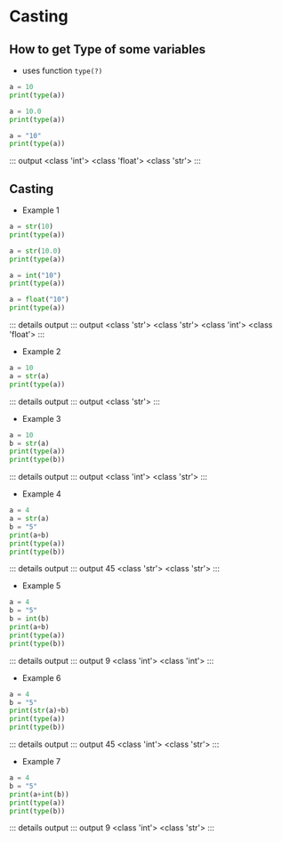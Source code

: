# Casting

## How to get Type of some variables

- uses function ```type(?)```
```py
a = 10
print(type(a))

a = 10.0
print(type(a)) 

a = "10"
print(type(a))
```
::: output
<class 'int'>
<class 'float'>
<class 'str'>
:::

## Casting
- Example 1
```py
a = str(10)
print(type(a))

a = str(10.0)
print(type(a)) 

a = int("10")
print(type(a))

a = float("10")
print(type(a))
```
::: details output
::: output
<class 'str'>
<class 'str'>
<class 'int'>
<class 'float'>
:::

- Example 2
```py
a = 10
a = str(a)
print(type(a))
```
::: details output
::: output
<class 'str'>
:::

- Example 3
```py
a = 10
b = str(a)
print(type(a))
print(type(b))
```
::: details output
::: output
<class 'int'>
<class 'str'>
:::

- Example 4
```py
a = 4
a = str(a)
b = "5"
print(a+b)
print(type(a))
print(type(b))
```
::: details output
::: output
45
<class 'str'>
<class 'str'>
:::

- Example 5
```py
a = 4
b = "5"
b = int(b)
print(a+b)
print(type(a))
print(type(b))
```
::: details output
::: output
9
<class 'int'>
<class 'int'>
:::

- Example 6
```py
a = 4
b = "5"
print(str(a)+b)
print(type(a))
print(type(b))
```
::: details output
::: output
45
<class 'int'>
<class 'str'>
:::

- Example 7
```py
a = 4
b = "5"
print(a+int(b))
print(type(a))
print(type(b))
```
::: details output
::: output
9
<class 'int'>
<class 'str'>
:::





